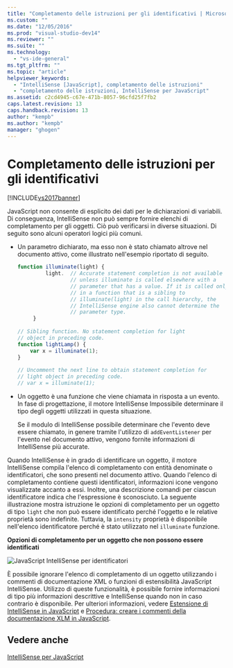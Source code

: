 ```yaml
---
title: "Completamento delle istruzioni per gli identificativi | Microsoft Docs"
ms.custom: ""
ms.date: "12/05/2016"
ms.prod: "visual-studio-dev14"
ms.reviewer: ""
ms.suite: ""
ms.technology: 
  - "vs-ide-general"
ms.tgt_pltfrm: ""
ms.topic: "article"
helpviewer_keywords: 
  - "IntelliSense [JavaScript], completamento delle istruzioni"
  - "completamento delle istruzioni, IntelliSense per JavaScript"
ms.assetid: c2cd4945-c67e-471b-8057-96cfd25f7fb2
caps.latest.revision: 13
caps.handback.revision: 13
author: "kempb"
ms.author: "kempb"
manager: "ghogen"
---
```

# Completamento delle istruzioni per gli identificativi
[!INCLUDE[vs2017banner](../code-quality/includes/vs2017banner.md)]

JavaScript non consente di esplicito dei dati per le dichiarazioni di variabili.  Di conseguenza, IntelliSense non può sempre fornire elenchi di completamento per gli oggetti.  Ciò può verificarsi in diverse situazioni.  Di seguito sono alcuni operatori logici più comuni.  
  
-   Un parametro dichiarato, ma esso non è stato chiamato altrove nel documento attivo, come illustrato nell'esempio riportato di seguito.  
  
    ```javascript  
    function illuminate(light) {  
             light.  // Accurate statement completion is not available   
                     // unless illuminate is called elsewhere with a   
                     // parameter that has a value. If it is called only  
                     // in a function that is a sibling to   
                     // illuminate(light) in the call hierarchy, the   
                     // IntelliSense engine also cannot determine the   
                     // parameter type.  
         }  
  
    // Sibling function. No statement completion for light   
    // object in preceding code.  
    function lightLamp() {  
        var x = illuminate(1);  
    }  
  
    // Uncomment the next line to obtain statement completion for  
    // light object in preceding code.  
    // var x = illuminate(1);  
    ```  
  
-   Un oggetto è una funzione che viene chiamata in risposta a un evento.  In fase di progettazione, il motore IntelliSense Impossibile determinare il tipo degli oggetti utilizzati in questa situazione.  
  
     Se il modulo di IntelliSense possibile determinare che l'evento deve essere chiamato, in genere tramite l'utilizzo di `addEventListener` per l'evento nel documento attivo, vengono fornite informazioni di IntelliSense più accurate.  
  
 Quando IntelliSense è in grado di identificare un oggetto, il motore IntelliSense compila l'elenco di completamento con entità denominate o identificatori, che sono presenti nel documento attivo.  Quando l'elenco di completamento contiene questi identificatori, informazioni icone vengono visualizzate accanto a essi.  Inoltre, una descrizione comandi per ciascun identificatore indica che l'espressione è sconosciuto.  La seguente illustrazione mostra istruzione le opzioni di completamento per un oggetto di tipo `light` che non può essere identificato perché l'oggetto e le relative proprietà sono indefinite.  Tuttavia, la `intensity` proprietà è disponibile nell'elenco identificatore perché è stato utilizzato nel `illuminate` funzione.  
  
 **Opzioni di completamento per un oggetto che non possono essere identificati**  
  
 ![JavaScript IntelliSense per identificatori](~/ide/media/js_intellisense_identifiers.png "js\_intellisense\_identifiers")  
  
 È possibile ignorare l'elenco di completamento di un oggetto utilizzando i commenti di documentazione XML o funzioni di estensibilità JavaScript IntelliSense.  Utilizzo di queste funzionalità, è possibile fornire informazioni di tipo più informazioni descrittive e IntelliSense quando non in caso contrario è disponibile.  Per ulteriori informazioni, vedere [Estensione di IntelliSense in JavaScript](../ide/extending-javascript-intellisense.md) e [Procedura: creare i commenti della documentazione XLM in JavaScript](../ide/create-xml-documentation-comments-for-javascript-intellisense.md).  
  
## Vedere anche  
 [IntelliSense per JavaScript](../ide/javascript-intellisense.md)